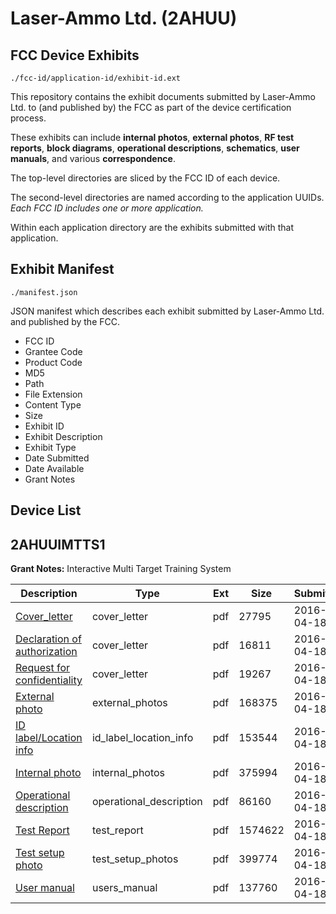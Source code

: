 # Laser-Ammo Ltd. (2AHUU)
## FCC Device Exhibits

```
./fcc-id/application-id/exhibit-id.ext
```

This repository contains the exhibit documents submitted by Laser-Ammo Ltd. to (and published by) the FCC as part of the device certification process.

These exhibits can include **internal photos**, **external photos**, **RF test reports**, **block diagrams**, **operational descriptions**, **schematics**, **user manuals**, and various **correspondence**.

The top-level directories are sliced by the FCC ID of each device.

The second-level directories are named according to the application UUIDs. *Each FCC ID includes one or more application.*

Within each application directory are the exhibits submitted with that application. 

## Exhibit Manifest

```
./manifest.json
```

JSON manifest which describes each exhibit submitted by Laser-Ammo Ltd. and published by the FCC.

- FCC ID
- Grantee Code
- Product Code
- MD5
- Path
- File Extension
- Content Type
- Size
- Exhibit ID
- Exhibit Description
- Exhibit Type
- Date Submitted
- Date Available
- Grant Notes

## Device List
## 2AHUUIMTTS1
**Grant Notes:** Interactive Multi Target Training System

| Description | Type | Ext | Size | Submitted | Available |
| ----------- | ---- | --- | ---- | --------- | --------- |
| [Cover_letter](2AHUUIMTTS1/bbe9515ca760b02ed688d82b53f82b5a/2961498.pdf) | cover_letter | pdf | 27795 | 2016-04-18 | 2016-05-03 |
| [Declaration of authorization](2AHUUIMTTS1/bbe9515ca760b02ed688d82b53f82b5a/2961499.pdf) | cover_letter | pdf | 16811 | 2016-04-18 | 2016-05-03 |
| [Request for confidentiality](2AHUUIMTTS1/bbe9515ca760b02ed688d82b53f82b5a/2961500.pdf) | cover_letter | pdf | 19267 | 2016-04-18 | 2016-05-03 |
| [External photo](2AHUUIMTTS1/bbe9515ca760b02ed688d82b53f82b5a/2961492.pdf) | external_photos | pdf | 168375 | 2016-04-18 | 2016-05-03 |
| [ID label/Location info](2AHUUIMTTS1/bbe9515ca760b02ed688d82b53f82b5a/2961494.pdf) | id_label_location_info | pdf | 153544 | 2016-04-18 | 2016-05-03 |
| [Internal photo](2AHUUIMTTS1/bbe9515ca760b02ed688d82b53f82b5a/2961493.pdf) | internal_photos | pdf | 375994 | 2016-04-18 | 2016-05-03 |
| [Operational description](2AHUUIMTTS1/bbe9515ca760b02ed688d82b53f82b5a/2961490.pdf) | operational_description | pdf | 86160 | 2016-04-18 | 2016-05-03 |
| [Test Report](2AHUUIMTTS1/bbe9515ca760b02ed688d82b53f82b5a/2961497.pdf) | test_report | pdf | 1574622 | 2016-04-18 | 2016-05-03 |
| [Test setup photo](2AHUUIMTTS1/bbe9515ca760b02ed688d82b53f82b5a/2961495.pdf) | test_setup_photos | pdf | 399774 | 2016-04-18 | 2016-05-03 |
| [User manual](2AHUUIMTTS1/bbe9515ca760b02ed688d82b53f82b5a/2961496.pdf) | users_manual | pdf | 137760 | 2016-04-18 | 2016-05-03 |
